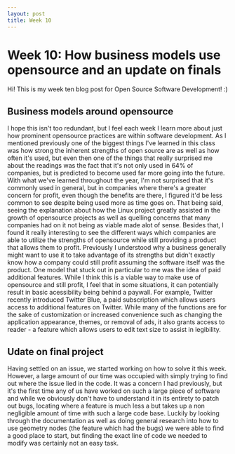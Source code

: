 ```yaml
---
layout: post
title: Week 10
---
```


# Week 10: How business models use opensource and an update on finals 
Hi! This is my week ten blog post for Open Source Software Development! :)

## Business models around opensource
I hope this isn't too redundant, but I feel each week I learn more about just how prominent opensource practices are within software development. As I mentioned previously one of the biggest things I've learned in this class was how strong the inherent strengths of open source are as well as how often it's used, but even then one of the things that really surprised me about the readings was the fact that it's not only used in 64% of companies, but is predicted to become used far more going into the future. With what we've learned throughout the year, I'm not surprised that it's commonly used in general, but in companies where there's a greater concern for profit, even though the benefits are there, I figured it'd be less common to see despite being used more as time goes on. That being said, seeing the explanation about how the Linux project greatly assisted in the growth of opensource projects as well as quelling concerns that many companies had on it not being as viable made alot of sense.
Besides that, I found it really interesting to see the different ways which companies are able to utilize the strengths of opensource while still providing a product that allows them to profit. Previously I understood why a business generally might want to use it to take advantage of its strengths but didn't exactly know how a company could still profit assuming the software itself was the product. One model that stuck out in particular to me was the idea of paid additional features. While I think this is a viable way to make use of opensource and still profit, I feel that in some situations, it can potentially result in basic acessibility being behind a paywall. For example, Twitter recently introduced Twitter Blue, a paid subscription which allows users access to additional features on Twitter. While many of the functions are for the sake of customization or increased convenience such as changing the application appearance, themes, or removal of ads, it also grants access to reader - a feature which allows users to edit text size to assist in legibility. 

## Udate on final project
Having settled on an issue, we started working on how to solve it this week. However, a large amount of our time was occupied with simply trying to find out where the issue lied in the code. It was a concern I had previously, but it's the first time any of us have worked on such a large piece of software and while we obviously don't have to understand it in its entirety to patch out bugs, locating where a feature is much less a but takes up a non negligible amount of time with such a large code base. Luckily by looking through the documentation as well as doing general research into how to use geometry nodes (the feature which had the bugs) we were able to find a good place to start, but finding the exact line of code we needed to modify was certainly not an easy task.




